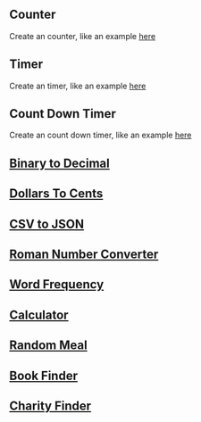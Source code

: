 ## Counter
Create an counter, like an example [here](https://prank-sonlh.netlify.app/counter/)

## Timer
Create an timer, like an example [here](https://prank-sonlh.netlify.app/timer/)

## Count Down Timer
Create an count down timer, like an example [here](https://github.com/florinpop17/app-ideas/blob/master/Projects/1-Beginner/Countdown-Timer-App.md)

## [Binary to Decimal](https://github.com/florinpop17/app-ideas/blob/master/Projects/1-Beginner/Bin2Dec-App.md)
## [Dollars To Cents](https://github.com/florinpop17/app-ideas/blob/master/Projects/1-Beginner/Dollars-To-Cents-App.md)
## [CSV to JSON ](https://github.com/florinpop17/app-ideas/blob/master/Projects/1-Beginner/CSV2JSON-App.md)
## [Roman Number Converter](https://github.com/florinpop17/app-ideas/blob/master/Projects/1-Beginner/Roman-to-Decimal-Converter.md)
## [Word Frequency](https://github.com/florinpop17/app-ideas/blob/master/Projects/1-Beginner/Word-Frequency-App.md)

## [Calculator](https://github.com/florinpop17/app-ideas/blob/master/Projects/1-Beginner/Calculator-App.md)
## [Random Meal](https://github.com/florinpop17/app-ideas/blob/master/Projects/2-Intermediate/Random-Meal-Generator.md)
## [Book Finder](https://github.com/florinpop17/app-ideas/blob/master/Projects/2-Intermediate/Book-Finder-App.md)
## [Charity Finder](https://github.com/florinpop17/app-ideas/blob/master/Projects/2-Intermediate/Charity-Finder-App.md)
